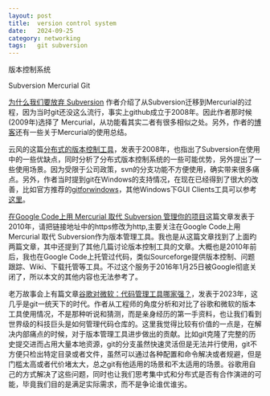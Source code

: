 ```yaml
---
layout: post
title:  version control system
date:   2024-09-25
category: networking 
tags:   git subversion  
---
```


版本控制系统

Subversion Mercurial Git

[为什么我们要放弃 Subversion](https://www.infoq.cn/article/thoughtworks-practice-partiv/)
作者介绍了从Subversion迁移到Mercurial的过程，因为当时git还没这么流行，事实上github成立于2008年。因此作者那时候(2009年)选择了
Mercurial，从功能看其实二者有很多相似之处。另外，作者的[博客](https://iamhukai.blogspot.com)还有一些关于Mercurial的使用总结。

云风的这篇[分布式的版本控制工具](https://blog.codingnow.com/2008/01/distributed_version_control.html)，发表于2008年，也指出了Subversion在使用中的一些优缺点，同时分析了分布式版本控制系统的一些可能优势，另外提出了一些使用场景。因为受限于公司政策，svn的分支功能不方便使用，确实带来很多痛点。另外，作者当时提到git在Windows的支持情况，在现在已经得到了很大的改善，比如官方推荐的[gitforwindows](https://gitforwindows.org/)，其他Windows下GUI Clients工具可以参考[这里](https://git-scm.com/download/guis?os=windows)。

[在Google Code上用 Mercurial 取代 Subversion 管理你的项目](https://leeiio.me/googlecode-converting-svn-to-hg)这篇文章发表于2010年，请把链接地址中的https修改为http,主要关注在Google Code上用 Mercurial 取代 Subversion作为版本管理工具。我也是从这篇文章找到了上面旳两篇文章，其中还提到了其他几篇讨论版本控制工具的文章。大概也是2010年前后，我也在Google Code上托管过代码，类似Sourceforge提供版本控制、问题跟踪、Wiki、下载托管等工具。不过这个服务于2016年1月25日被Google彻底关闭了，所以本文的其他内容也无法参考了。

老万故事会上有篇文章[谷歌对微软：代码管理工具哪家强？](https://mp.weixin.qq.com/s/ckrH72rBp7_GT1UlfQsUaw)，发表于2023年，这几乎是git一统天下的时代。作者从工程师的角度分析和对比了谷歌和微软的版本工具使用情况，不是那种听说和猜测，而是亲身经历的第一手资料，也让我们看到世界级的科技巨头是如何管理代码仓库的。这里我觉得比较有价值的一点是，在解决内部痛点的时候，对于版本管理工具进步做出的贡献。比如git克隆了完整的历史提交进而占用大量本地资源，git的分支虽然快速灵活但是无法并行使用，git不方便只检出特定目录或者文件，虽然可以通过各种配置和命令解决或者规避，但是门槛太高或者代价堵太大，总之git有他适用的场景和不太适用的场景。谷歌用自己的方式解决了这些问题，同时也让我们思考集中式和分布式是否有合作演进的可能，毕竟我们目的是满足实际需求，而不是争论谁优谁劣。
